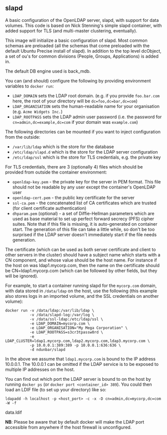 ## slapd

A basic configuration of the OpenLDAP server, slapd, with support for data
volumes. This code is based on Nick Stenning's simple slapd container,
with added support for TLS (and multi-master clustering, eventually).

This image will initialize a basic configuration of slapd. Most common
schemas are preloaded (all the schemas that come preloaded with the
default Ubuntu Precise install of slapd). In addition to the top level
dcObject, a set of ou's for common divisions (People, Groups,
Applications) is added in.

The default DB engine used is back_mdb.

You can (and should) configure the following by providing environment variables
to `docker run`:

- `LDAP_DOMAIN` sets the LDAP root domain. (e.g. if you provide `foo.bar.com`
  here, the root of your directory will be `dc=foo,dc=bar,dc=com`)
- `LDAP_ORGANISATION` sets the human-readable name for your organisation (e.g.
  `Acme Widgets Inc.`)
- `LDAP_ROOTPASS` sets the LDAP admin user password (i.e. the password for
  `cn=admin,dc=example,dc=com` if your domain was `example.com`)

The following directories can be mounted if you want to inject
configuration from the outside:

- `/var/lib/ldap` which is the store for the database
- `/etc/ldap/slapd.d` which is the store for the LDAP server configuration
- `/etc/ldap/ssl` which is the store for TLS credentials, e.g. the private key

For TLS credentials, there are 3 (optionally 4) files which should
be provided from outside the container environment:

- `openldap-key.pem` - the private key for the server in PEM
 format. This file should not be readable by any user except the
 container's OpenLDAP user
- `openldap-cert.pem` - the public key certificate for the server
- `ssl-ca.pem` - the concatenated list of CA certificates which are
 trusted (for client certificate authentication)
- `dhparam.pem` (optional) - a set of Diffie-Hellman parameters which
 are used as base material to set up perfect forward secrecy (PFS)
 cipher suites. Note that if this file is missing, it is
 auto-generated on container start. The generation of this file can
 take a little while, so don't be too surprised if the LDAP server
 doesn't immediately start if the file needs generation.

The certificate (which can be used as both server certificate and
client to other servers in the cluster) should have a subject name
which starts with a CN component, and whose value should be the host
name. For instance if the host on was ldap1.mycorp.com, then the name
on the certificate should be CN=ldap1.mycorp.com (which can be
followed by other fields, but they will be ignored).

For example, to start a container running slapd for the `mycorp.com` domain,
with data stored in `/data/ldap` on the host, use the following (this
example also stores logs in an imported volume, and the SSL credentials on another volume):

    docker run -v /data/ldap:/var/lib/ldap \
               -v /data/slapd-log:/var/log \
               -v /data/ssl-ldap:/etc/ldap/ssl \
               -e LDAP_DOMAIN=mycorp.com \
               -e LDAP_ORGANISATION="My Mega Corporation" \
               -e LDAP_ROOTPASS=s3cr3tpassw0rd \
               -e LDAP_CLUSTER=ldap1.mycorp.com,ldap2.mycorp.com,ldap3.mycorp.com \
               -p 10.0.0.1:389:389 -p 10.0.0.1:636:636 \
               -d ndunbar/slapd

In the above we assume that `ldap1.mycorp.com` is bound to the IP
address 10.0.0.1. The 10.0.0.1 can be omitted if the LDAP service is
to be exposed to multiple IP addresses on the host.

You can find out which port the LDAP server is bound to on the host by running
`docker ps` (or `docker port <container_id> 389`). You could then load an LDIF
file (to set up your directory) like so:

    ldapadd -h localhost -p <host_port> -c -x -D cn=admin,dc=mycorp,dc=com -W -f
data.ldif

**NB**: Please be aware that by default docker will make the LDAP port
accessible from anywhere if the host firewall is unconfigured.
